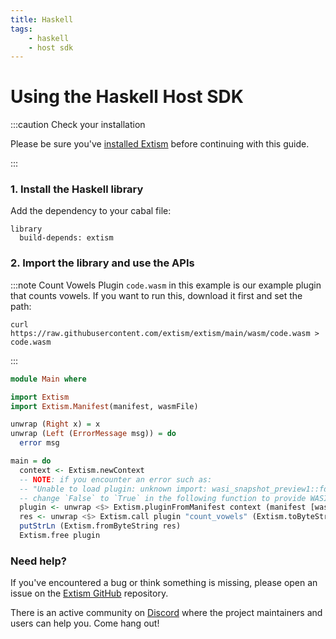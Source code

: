 ```yaml
---
title: Haskell
tags:
    - haskell
    - host sdk
---
```


# Using the Haskell Host SDK


:::caution Check your installation

Please be sure you've [installed Extism](/docs/install) before continuing with this guide.

:::

### 1. Install the Haskell library

Add the dependency to your cabal file:
```title=example.cabal
library
  build-depends: extism
```

### 2. Import the library and use the APIs

:::note Count Vowels Plugin
`code.wasm` in this example is our example plugin that counts vowels. If you want to run this, download it first and set the path:

```
curl https://raw.githubusercontent.com/extism/extism/main/wasm/code.wasm > code.wasm
```
:::

```haskell title=Main.hs
module Main where

import Extism
import Extism.Manifest(manifest, wasmFile)

unwrap (Right x) = x
unwrap (Left (ErrorMessage msg)) = do
  error msg

main = do
  context <- Extism.newContext
  -- NOTE: if you encounter an error such as: 
  -- "Unable to load plugin: unknown import: wasi_snapshot_preview1::fd_write has not been defined"
  -- change `False` to `True` in the following function to provide WASI imports to your plugin.
  plugin <- unwrap <$> Extism.pluginFromManifest context (manifest [wasmFile "../wasm/code.wasm"]) False 
  res <- unwrap <$> Extism.call plugin "count_vowels" (Extism.toByteString "this is a test")
  putStrLn (Extism.fromByteString res)
  Extism.free plugin
```


### Need help?

If you've encountered a bug or think something is missing, please open an issue on the [Extism GitHub](https://github.com/extism/extism) repository.

There is an active community on [Discord](https://discord.gg/cx3usBCWnc) where the project maintainers and users can help you. Come hang out!

